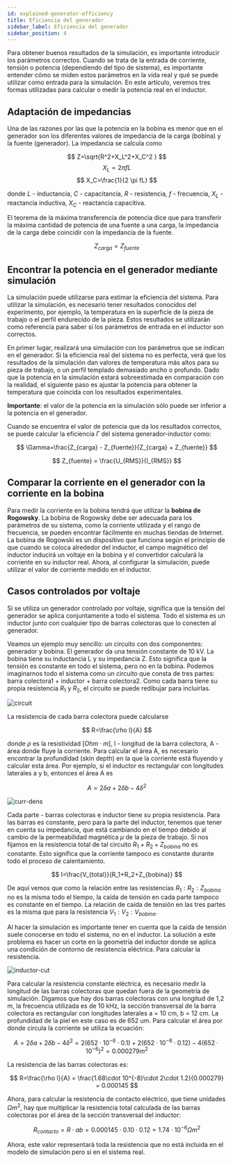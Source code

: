 ```yaml
---
id: explained-generator-efficiency
title: Eficiencia del generador
sidebar_label: Eficiencia del generador
sidebar_position: 4
---
```


Para obtener buenos resultados de la simulación, es importante introducir los parámetros correctos. Cuando se trata de la entrada de corriente, tensión o potencia (dependiendo del tipo de sistema), es importante entender cómo se miden estos parámetros en la vida real y qué se puede utilizar como entrada para la simulación. En este artículo, veremos tres formas utilizadas para calcular o medir la potencia real en el inductor.

## Adaptación de impedancias
Una de las razones por las que la potencia en la bobina es menor que en el generador son los diferentes valores de impedancia de la carga (bobina) y la fuente (generador). La impedancia se calcula como

$$
Z=\sqrt{R^2+X_L^2+X_C^2 } 
$$
$$
X_L=2 \pi fL  
$$
$$ 
X_C=\frac{1}{2 \pi fL}  
$$

donde $L$ - inductancia, $C$ - capacitancia, $R$ - resistencia, $f$ - frecuencia, $X_L$ - reactancia inductiva, $X_C$ - reactancia capacitiva.

El teorema de la máxima transferencia de potencia dice que para transferir la máxima cantidad de potencia de una fuente a una carga, la impedancia de la carga debe coincidir con la impedancia de la fuente.

$$ 
Z_{carga} = Z_{fuente} 
$$

## Encontrar la potencia en el generador mediante simulación
La simulación puede utilizarse para estimar la eficiencia del sistema. Para utilizar la simulación, es necesario tener resultados conocidos del experimento, por ejemplo, la temperatura en la superficie de la pieza de trabajo o el perfil endurecido de la pieza. Estos resultados se utilizarán como referencia para saber si los parámetros de entrada en el inductor son correctos.
 
En primer lugar, realizará una simulación con los parámetros que se indican en el generador. Si la eficiencia real del sistema no es perfecta, verá que los resultados de la simulación dan valores de temperatura más altos para su pieza de trabajo, o un perfil templado demasiado ancho o profundo. Dado que la potencia en la simulación estará sobreestimada en comparación con la realidad, el siguiente paso es ajustar la potencia para obtener la temperatura que coincida con los resultados experimentales.

**Importante**: el valor de la potencia en la simulación sólo puede ser inferior a la potencia en el generador.
 
Cuando se encuentra el valor de potencia que da los resultados correctos, se puede calcular la eficiencia $\Gamma$ del sistema generador-inductor como:

$$ 
\Gamma=\frac{Z_{carga} - Z_{fuente}}{Z_{carga} + Z_{fuente}} 
$$

$$
Z_{fuente} = \frac{U_{RMS}}{I_{RMS}} 
$$

## Comparar la corriente en el generador con la corriente en la bobina
Para medir la corriente en la bobina tendrá que utilizar la **bobina de Rogowsky**. La bobina de Rogowsky debe ser adecuada para los parámetros de su sistema, como la corriente utilizada y el rango de frecuencia, se pueden encontrar fácilmente en muchas tiendas de Internet. La bobina de Rogowski es un dispositivo que funciona según el principio de que cuando se coloca alrededor del inductor, el campo magnético del inductor inducirá un voltaje en la bobina y el convertidor calculará la corriente en su inductor real. 
Ahora, al configurar la simulación, puede utilizar el valor de corriente medido en el inductor.


## Casos controlados por voltaje
Si se utiliza un generador controlado por voltaje, significa que la tensión del generador se aplica conjuntamente a todo el sistema. Todo el sistema es un inductor junto con cualquier tipo de barras colectoras que lo conecten al generador.
 
Veamos un ejemplo muy sencillo: un circuito con dos componentes: generador y bobina. El generador da una tensión constante de 10 kV. La bobina tiene su inductancia L y su impedancia Z.
Esto significa que la tensión es constante en todo el sistema, pero no en la bobina. Podemos imaginarnos todo el sistema como un circuito que consta de tres partes: barra colectora1 + inductor + barra colectora2. Como cada barra tiene su propia resistencia $R_1$ y $R_2$, el circuito se puede redibujar para incluirlas.

![circuit](assets/power-in-source-and-load/generator-eff-1.png)

La resistencia de cada barra colectora puede calcularse

$$
R=\frac{\rho l}{A}  
$$

donde $\rho$ es la resistividad $[Ohm \cdot m]$, l - longitud de la barra colectora, A - área donde fluye la corriente. Para calcular el área A, es necesario encontrar la profundidad (skin depth) en la que la corriente está fluyendo y calcular esta área. Por ejemplo, si el inductor es rectangular con longitudes laterales a y b, entonces el área A es

$$ 
A = 2 \delta a +2 \delta b - 4\delta^2
$$

![curr-dens](assets/power-in-source-and-load/current-density3.png)

Cada parte - barras colectoras e inductor tiene su propia resistencia. Para las barras es constante, pero para la parte del inductor, tenemos que tener en cuenta su impedancia, que está cambiando en el tiempo debido al cambio de la permeabilidad magnética $\mu$ de la pieza de trabajo. Si nos fijamos en la resistencia total de tal circuito $R_1+R_2+Z_{bobina}$ no es constante. Esto significa que la corriente tampoco es constante durante todo el proceso de calentamiento.

$$
I=\frac{V_{total}}{R_1+R_2+Z_{bobina}}  
$$

De aquí vemos que como la relación entre las resistencias $R_1 : R_2 : Z_{bobina}$ no es la misma todo el tiempo, la caída de tensión en cada parte tampoco es constante en el tiempo. La relación de caída de tensión en las tres partes es la misma que para la resistencia $V_1 : V_2 : V_{bobina}$.

Al hacer la simulación es importante tener en cuenta que la caída de tensión suele conocerse en todo el sistema, no en el inductor. La solución a este problema es hacer un corte en la geometría del inductor donde se aplica una condición de contorno de resistencia eléctrica. Para calcular la resistencia.

![inductor-cut](assets/power-in-source-and-load/inductor-cut.png)

Para calcular la resistencia constante eléctrica, es necesario medir la longitud de las barras colectoras que quedan fuera de la geometría de simulación. Digamos que hay dos barras colectoras con una longitud de 1,2 m, la frecuencia utilizada es de 10 kHz, la sección transversal de la barra colectora es rectangular con longitudes laterales a = 10 cm, b = 12 cm. La profundidad de la piel en este caso es de 652 um. Para calcular el área por donde circula la corriente se utiliza la ecuación:

$$
A = 2 \delta a +2 \delta b - 4\delta^2 = 2(652\cdot 10^{-6} \cdot 0.1) + 2(652 \cdot 10^{-6} \cdot 0.12) - 4(652 \cdot 10^{-6})^2 = 0.000279 m^{2}  
$$

La resistencia de las barras colectoras es:

$$
R=\frac{\rho l}{A} = \frac{1.68\cdot 10^{-8}\cdot 2\cdot 1.2}{0.000279} = 0.000145 
$$

Ahora, para calcular la resistencia de contacto eléctrico, que tiene unidades $\Omega m^2$, hay que multiplicar la resistencia total calculada de las barras colectoras por el área de la sección transversal del inductor:

$$
R_{contacto} = R\cdot ab = 0.000145 \cdot 0.10 \cdot 0.12 = 1.74\cdot 10^{-6} \Omega m^2 
$$

Ahora, este valor representará toda la resistencia que no está incluida en el modelo de simulación pero sí en el sistema real.
